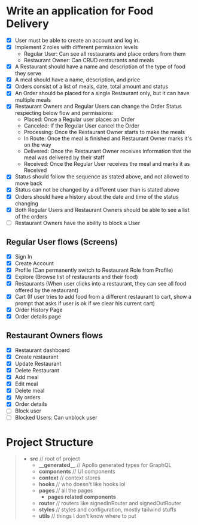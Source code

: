 # Write an application for Food Delivery

- [x] User must be able to create an account and log in.
- [x] Implement 2 roles with different permission levels
  - Regular User: Can see all restaurants and place orders from them
  - Restaurant Owner: Can CRUD restaurants and meals
- [x] A Restaurant should have a name and description of the type of food they serve
- [x] A meal should have a name, description, and price
- [x] Orders consist of a list of meals, date, total amount and status
- [x] An Order should be placed for a single Restaurant only, but it can have multiple meals
- [x] Restaurant Owners and Regular Users can change the Order Status respecting below flow and permissions:
  - Placed: Once a Regular user places an Order
  - Canceled: If the Regular User cancel the Order
  - Processing: Once the Restaurant Owner starts to make the meals
  - In Route: Once the meal is finished and Restaurant Owner marks it's on the way
  - Delivered: Once the Restaurant Owner receives information that the meal was delivered by their staff
  - Received: Once the Regular User receives the meal and marks it as Received
- [x] Status should follow the sequence as stated above, and not allowed to move back
- [x] Status can not be changed by a different user than is stated above
- [x] Orders should have a history about the date and time of the status changing
- [x] Both Regular Users and Restaurant Owners should be able to see a list of the orders
- [ ] Restaurant Owners have the ability to block a User

## Regular User flows (Screens)

- [x] Sign In
- [x] Create Account
- [x] Profile (Can permanently switch to Restaurant Role from Profile)
- [x] Explore (Browse list of restaurants and their food)
- [x] Restaurants (When user clicks into a restaurant, they can see all food offered by the restaurant)
- [x] Cart (If user tries to add food from a different restaurant to cart, show a prompt that asks if user is ok if we clear his current cart)
- [x] Order History Page
- [x] Order details page

## Restaurant Owners flows

- [x] Restaurant dashboard
- [x] Create restaurant
- [x] Update Restaurant
- [x] Delete Restaurant
- [x] Add meal
- [x] Edit meal
- [x] Delete meal
- [x] My orders
- [x] Order details
- [ ] Block user
- [ ] Blocked Users: Can unblock user

# Project Structure

> - **src** // root of project
>   - **\_\_generated\_\_** // Apollo generated types for GraphQL
>   - **components** // UI components
>   - **context** // context stores
>   - **hooks** // who doesn't like hooks lol
>   - **pages** // all the pages
>     - **pages related components**
>   - **router** // routers like signedInRouter and signedOutRouter
>   - **styles** // styles and configuration, mostly tailwind stuffs
>   - **utils** // things I don't know where to put
